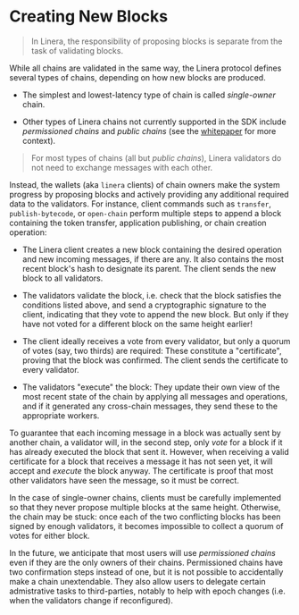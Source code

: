 # Creating New Blocks

> In Linera, the responsibility of proposing blocks is separate from the task of
> validating blocks.

While all chains are validated in the same way, the Linera protocol defines
several types of chains, depending on how new blocks are produced.

- The simplest and lowest-latency type of chain is called _single-owner_ chain.

- Other types of Linera chains not currently supported in the SDK include
  _permissioned chains_ and _public chains_ (see the
  [whitepaper](https://linera.io/whitepaper) for more context).

> For most types of chains (all but _public chains_), Linera validators do not
> need to exchange messages with each other.

Instead, the wallets (aka `linera` clients) of chain owners make the system
progress by proposing blocks and actively providing any additional required data
to the validators. For instance, client commands such as `transfer`,
`publish-bytecode`, or `open-chain` perform multiple steps to append a block
containing the token transfer, application publishing, or chain creation
operation:

- The Linera client creates a new block containing the desired operation and new
  incoming messages, if there are any. It also contains the most recent block's
  hash to designate its parent. The client sends the new block to all
  validators.

- The validators validate the block, i.e. check that the block satisfies the
  conditions listed above, and send a cryptographic signature to the client,
  indicating that they vote to append the new block. But only if they have not
  voted for a different block on the same height earlier!

- The client ideally receives a vote from every validator, but only a quorum of
  votes (say, two thirds) are required: These constitute a "certificate",
  proving that the block was confirmed. The client sends the certificate to
  every validator.

- The validators "execute" the block: They update their own view of the most
  recent state of the chain by applying all messages and operations, and if it
  generated any cross-chain messages, they send these to the appropriate
  workers.

To guarantee that each incoming message in a block was actually sent by another
chain, a validator will, in the second step, only _vote_ for a block if it has
already executed the block that sent it. However, when receiving a valid
certificate for a block that receives a message it has not seen yet, it will
accept and _execute_ the block anyway. The certificate is proof that most other
validators have seen the message, so it must be correct.

In the case of single-owner chains, clients must be carefully implemented so
that they never propose multiple blocks at the same height. Otherwise, the chain
may be stuck: once each of the two conflicting blocks has been signed by enough
validators, it becomes impossible to collect a quorum of votes for either block.

In the future, we anticipate that most users will use _permissioned chains_ even
if they are the only owners of their chains. Permissioned chains have two
confirmation steps instead of one, but it is not possible to accidentally make a
chain unextendable. They also allow users to delegate certain admistrative tasks
to third-parties, notably to help with epoch changes (i.e. when the validators
change if reconfigured).
